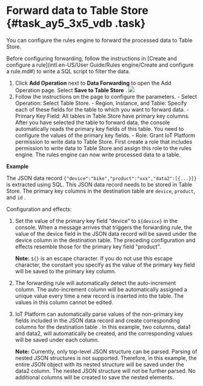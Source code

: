 # Forward data to Table Store {#task_ay5_3x5_vdb .task}

You can configure the rules engine to forward the processed data to Table Store.

Before configuring forwarding, follow the instructions in [Create and configure a rule](intl.en-US/User Guide/Rules engine/Create and configure a rule.md#) to write a SQL script to filter the data.

1.   Click **Add Operation** next to **Data Forwarding** to open the Add Operation page. Select **Save to Table Store** . ![](http://static-aliyun-doc.oss-cn-hangzhou.aliyuncs.com/assets/img/7545/15349063542643_en-US.png) 
2.   Follow the instructions on the page to configure the parameters. 
    -   Select Operation: Select Table Store.
    -   Region, Instance, and Table: Specify each of these fields for the table to which you want to forward data.
    -   Primary Key Field: All tables in Table Store have primary key columns. After you have selected the table to forward data, the console automatically reads the primary key fields of this table. You need to configure the values of the primary key fields.
    -   Role: Grant IoT Platform permission to write data to Table Store. First create a role that includes permission to write data to Table Store and assign this role to the rules engine. The rules engine can now write processed data to a table.

**Example**

The JSON data record `{"device":"bike","product":"xxx","data2":[{...}]}` is extracted using SQL. This JSON data record needs to be stored in Table Store. The primary key columns in the destination table are `device`, `product`, and `id` .

Configuration and effects:

1.  Set the value of the primary key field “device” to `${device}` in the console. When a message arrives that triggers the forwarding rule, the value of the device field in the JSON data record will be saved under the device column in the destination table. The preceding configuration and effects resemble those for the primary key field "product".

    **Note:** `${}` is an escape character. If you do not use this escape character, the constant you specify as the value of the primary key field will be saved to the primary key column.

2.  The forwarding rule will automatically detect the auto-increment column. The auto-increment column will be automatically assigned a unique value every time a new record is inserted into the table. The values in this column cannot be edited.
3.  IoT Platform can automatically parse values of the non-primary key fields included in the JSON data record and create corresponding columns for the destination table . In this example, two columns, data1 and data2, will automatically be created, and the corresponding values will be saved under each column.

    **Note:** Currently, only top-level JSON structure can be parsed. Parsing of nested JSON structures is not supported. Therefore, in this example, the entire JSON object with its nested structure will be saved under the data2 column. The nested JSON structure will not be further parsed. No additional columns will be created to save the nested elements.


